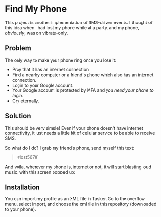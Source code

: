 # Find My Phone 

This project is another implementation of SMS-driven events. I thought of this idea when I had lost my phone while at a party, and my phone, _obviously_, was on vibrate-only. 

## Problem

The only way to make your phone ring once you lose it:
* Pray that it has an internet connection.
* Find a nearby computer or a friend's phone which also has an internet connection. 
* Login to your Google account.
* Your Google account is protected by MFA and _you need your phone to login_. 
* Cry eternally.

## Solution 

This should be very simple! Even if your phone doesn't have internet connectivity, it just needs a little bit of cellular service to be able to receive SMS. 

So what do I do? I grab my friend's phone, send myself this text:

>#lost5678`

And voila, wherever my phone is, internet or not, it will start blasting loud music, with this screen popped up:


## Installation

You can import my profile as an XML file in Tasker. Go to the overflow menu, select import, and choose the xml file in this repository (downloaded to your phone). 